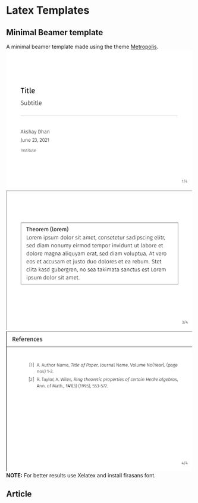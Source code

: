 # Latex Templates


## Minimal Beamer template

A minimal beamer template made using the theme [Metropolis](https://github.com/matze/mtheme).
<img src="Images/beamer.png" width="500">
<img src="Images/beamer1.png" width="500">
<img src="Images/beamer2.png" width="500">
**NOTE:** For better results use Xelatex and install firasans font.

## Article
